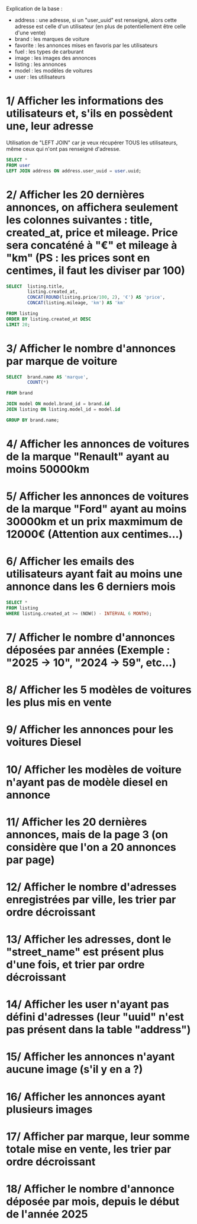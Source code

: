 
Explication de la base :
- address : une adresse, si un "user_uuid" est renseigné, alors cette adresse est celle d'un utilisateur (en plus de potentiellement être celle d'une vente)
- brand : les marques de voiture
- favorite : les annonces mises en favoris par les utilisateurs
- fuel : les types de carburant
- image : les images des annonces
- listing : les annonces
- model : les modèles de voitures
- user : les utilisateurs


# 1/ Afficher les informations des utilisateurs et, s'ils en possèdent une, leur adresse 

Utilisation de "LEFT JOIN" car je veux récupérer TOUS les utilisateurs, même ceux qui n'ont pas renseigné d'adresse.

```sql
SELECT *
FROM user
LEFT JOIN address ON address.user_uuid = user.uuid;
```

# 2/ Afficher les 20 dernières annonces, on affichera seulement les colonnes suivantes : title, created_at, price et mileage. Price sera concaténé à "€" et mileage à "km" (PS : les prices sont en centimes, il faut les diviser par 100)

```sql
SELECT 	listing.title,
        listing.created_at,
        CONCAT(ROUND(listing.price/100, 2), '€') AS 'price',
        CONCAT(listing.mileage, 'km') AS 'km'

FROM listing
ORDER BY listing.created_at DESC
LIMIT 20;
```

# 3/ Afficher le nombre d'annonces par marque de voiture

```sql
SELECT  brand.name AS 'marque',
        COUNT(*)    

FROM brand

JOIN model ON model.brand_id = brand.id
JOIN listing ON listing.model_id = model.id

GROUP BY brand.name;
```

# 4/ Afficher les annonces de voitures de la marque "Renault" ayant au moins 50000km

# 5/ Afficher les annonces de voitures de la marque "Ford" ayant au moins 30000km et un prix maxmimum de 12000€ (Attention aux centimes...)

# 6/ Afficher les emails des utilisateurs ayant fait au moins une annonce dans les 6 derniers mois

```sql
SELECT *
FROM listing
WHERE listing.created_at >= (NOW() - INTERVAL 6 MONTH);
```

# 7/ Afficher le nombre d'annonces déposées par années (Exemple : "2025 → 10", "2024 → 59", etc...)

# 8/ Afficher les 5 modèles de voitures les plus mis en vente

# 9/ Afficher les annonces pour les voitures Diesel

# 10/ Afficher les modèles de voiture n'ayant pas de modèle diesel en annonce

# 11/ Afficher les 20 dernières annonces, mais de la page 3 (on considère que l'on a 20 annonces par page)

# 12/ Afficher le nombre d'adresses enregistrées par ville, les trier par ordre décroissant

# 13/ Afficher les adresses, dont le "street_name" est présent plus d'une fois, et trier par ordre décroissant

# 14/ Afficher les user n'ayant pas défini d'adresses (leur "uuid" n'est pas présent dans la table "address")

# 15/ Afficher les annonces n'ayant aucune image (s'il y en a ?)

# 16/ Afficher les annonces ayant plusieurs images

# 17/ Afficher par marque, leur somme totale mise en vente, les trier par ordre décroissant

# 18/ Afficher le nombre d'annonce déposée par mois, depuis le début de l'année 2025